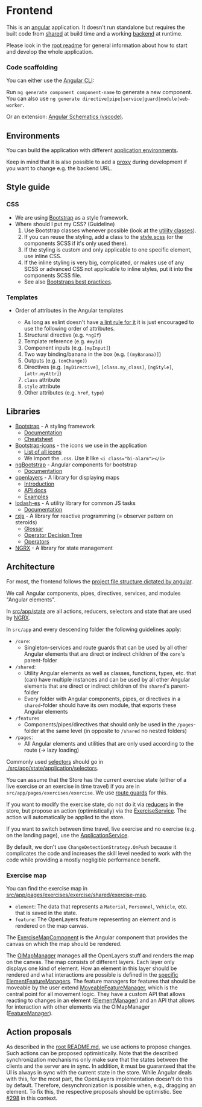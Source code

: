 # Frontend

This is an [angular](https://angular.io/) application. It doesn't run standalone but requires the built code from [shared](../shared) at build time and a working [backend](../backend) at runtime.

Please look in the [root readme](../README.md) for general information about how to start and develop the whole application.

### Code scaffolding

You can either use the [Angular CLI](https://angular.io/cli):

Run `ng generate component component-name` to generate a new component. You can also use `ng generate directive|pipe|service|guard|module|web-worker`.

Or an extension:
[Angular Schematics (vscode)](https://marketplace.visualstudio.com/items?itemName=cyrilletuzi.angular-schematics).

## Environments

You can build the application with different [application environments](https://angular.io/guide/build).

Keep in mind that it is also possible to add a [proxy](https://angular.io/guide/build#proxying-to-a-backend-server) during development if you want to change e.g. the backend URL.

## Style guide

### CSS

-   We are using [Bootstrap](https://getbootstrap.com) as a style framework.
-   Where should I put my CSS? (Guideline)
    1. Use Bootstrap classes whenever possible (look at the [utility classes](https://getbootstrap.com/docs/5.0/utilities/api/)).
    2. If you can reuse the styling, add a class to the [style.scss](./src/styles.scss) (or the components SCSS if it's only used there).
    3. If the styling is custom and only applicable to one specific element, use inline CSS.
    4. If the inline styling is very big, complicated, or makes use of any SCSS or advanced CSS not applicable to inline styles, put it into the components SCSS file.
    -   See also [Bootstraps best practices](https://getbootstrap.com/docs/5.0/extend/approach/#summary).

### Templates

-   Order of attributes in the Angular templates

    -   As long as eslint doesn't have [a lint rule for it](https://github.com/angular-eslint/angular-eslint/pull/605) it is just encouraged to use the following order of attributes.

    1. Structural directive (e.g. `*ngIf`)
    2. Template reference (e.g. `#myId`)
    3. Component inputs (e.g. `[myInput]`)
    4. Two way binding/banana in the box (e.g. `[(myBanana)]`)
    5. Outputs (e.g. `(onChange)`)
    6. Directives (e.g. `[myDirective]`, `[class.my_class]`, `[ngStyle]`, `[attr.myAttr]`)
    7. `class` attribute
    8. `style` attribute
    9. Other attributes (e.g. `href`, `type`)

## Libraries

-   [Bootstrap](https://getbootstrap.com) - A styling framework
    -   [Documentation](https://getbootstrap.com/docs)
    -   [Cheatsheet](https://getbootstrap.com/docs/5.1/examples/cheatsheet/)
-   [Bootstrap-icons](https://icons.getbootstrap.com/) - the icons we use in the application
    -   [List of all icons](https://icons.getbootstrap.com/#icons)
    -   We import the `.css`. Use it like `<i class="bi-alarm"></i>`
-   [ngBootstrap](https://ng-bootstrap.github.io/) - Angular components for bootstrap
    -   [Documentation](https://ng-bootstrap.github.io/#/components/accordion/examples)
-   [openlayers](https://openlayers.org/) - A library for displaying maps
    -   [Introduction](https://openlayers.org/workshop/en/)
    -   [API docs](https://openlayers.org/en/latest/apidoc/)
    -   [Examples](https://openlayers.org/en/latest/examples/)
-   [lodash-es](https://lodash.com/) - A utility library for common JS tasks
    -   [Documentation](https://lodash.com/docs)
-   [rxjs](https://rxjs-dev.firebaseapp.com/) - A library for reactive programming (= observer pattern on steroids)
    -   [Glossar](https://rxjs-dev.firebaseapp.com/guide/glossary-and-semantics)
    -   [Operator Decision Tree](https://rxjs-dev.firebaseapp.com/operator-decision-tree)
    -   [Operators](https://rxjs.dev/api?query=operators)
-   [NGRX](https://ngrx.io/) - A library for state management

## Architecture

For most, the frontend follows the [project file structure dictated by angular](https://angular.io/guide/file-structure).

We call Angular components, pipes, directives, services, and modules "Angular elements".

In [src/app/state](./src/app/state) are all actions, reducers, selectors and state that are used by [NGRX](https://ngrx.io/).

In `src/app` and every descending folder the following guidelines apply:

-   `/core`:
    -   Singleton-services and route guards that can be used by all other Angular elements that are direct or indirect children of the `core`'s parent-folder
-   `/shared`:
    -   Utility Angular elements as well as classes, functions, types, etc. that (can) have multiple instances and can be used by all other Angular elements that are direct or indirect children of the `shared`'s parent-folder
    -   Every folder with Angular components, pipes, or directives in a `shared`-folder should have its own module, that exports these Angular elements
-   `/features`
    -   Components/pipes/directives that should only be used in the `/pages`-folder at the same level (in opposite to `/shared` no nested folders)
-   `/pages`:
    -   All Angular elements and utilities that are only used according to the route (-> lazy loading)

Commonly used [selectors](https://ngrx.io/guide/store/selectors) should go in [./src/app/state/application/selectors](./src/app/state/application/selectors/).

You can assume that the Store has the current exercise state (either of a live exercise or an exercise in time travel) if you are in `src/app/pages/exercises/exercise`. We use [route guards](https://angular.io/guide/router-tutorial-toh#canactivate-requiring-authentication) for this.

If you want to modify the exercise state, do not do it via [reducers](https://ngrx.io/guide/store/reducers) in the store, but propose an action (optimistically) via the [ExerciseService](./src/app/core/exercise.service.ts). The action will automatically be applied to the store.

If you want to switch between time travel, live exercise and no exercise (e.g. on the landing page), use the [ApplicationService](./src/app/core/application.service.ts).

By default, we don't use `ChangeDetectionStrategy.OnPush` because it complicates the code and increases the skill level needed to work with the code while providing a mostly negligible performance benefit.

### Exercise map

You can find the exercise map in [src/app/pages/exercises/exercise/shared/exercise-map](src/app/pages/exercises/exercise/shared/exercise-map).

-   `element`: The data that represents a `Material`, `Personnel`, `Vehicle`, etc. that is saved in the state.
-   `feature`: The OpenLayers feature representing an element and is rendered on the map canvas.

The [ExerciseMapComponent](src/app/pages/exercises/exercise/shared/exercise-map/exercise-map.component.ts) is the Angular component that provides the canvas on which the map should be rendered.

The [OlMapManager](src/app/pages/exercises/exercise/shared/exercise-map/utility/ol-map-manager.ts) manages all the OpenLayers stuff and renders the map on the canvas.
The map consists of different layers. Each layer only displays one kind of element. How an element in this layer should be rendered and what interactions are possible is defined in the [specific ElementFeatureManagers](src/app/pages/exercises/exercise/shared/exercise-map/feature-managers).
The feature managers for features that should be moveable by the user extend [MoveableFeatureManager](src/app/pages/exercises/exercise/shared/exercise-map/feature-managers/moveable-feature-manager.ts), which is the central point for all movement logic.
They have a custom API that allows reacting to changes in an element ([ElementManager](src/app/pages/exercises/exercise/shared/exercise-map/feature-managers/element-manager.ts)) and an API that allows for interaction with other elements via the OlMapManager ([FeatureManager](src/app/pages/exercises/exercise/shared/exercise-map/utility/feature-manager.ts)).

## Action proposals

As described in the [root README.md](../README.md), we use actions to propose changes.
Such actions can be proposed optimistically.
Note that the described synchronization mechanisms only make sure that the states between the clients and the server are in sync. In addition, it must be guaranteed that the UI is always in sync with the current state in the store. While Angular deals with this, for the most part, the OpenLayers implementation doesn't do this by default. Therefore, desynchronization is possible when, e.g., dragging an element. To fix this, the respective proposals should be optimistic.
See [#298](https://github.com/hpi-sam/digital-fuesim-manv/issues/298) in this context.
